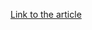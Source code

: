 [Link to the article](https://blog.eclecticiq.com/german-embassy-lure-likely-part-of-campaign-against-nato-aligned-ministries-of-foreign-affairs)
